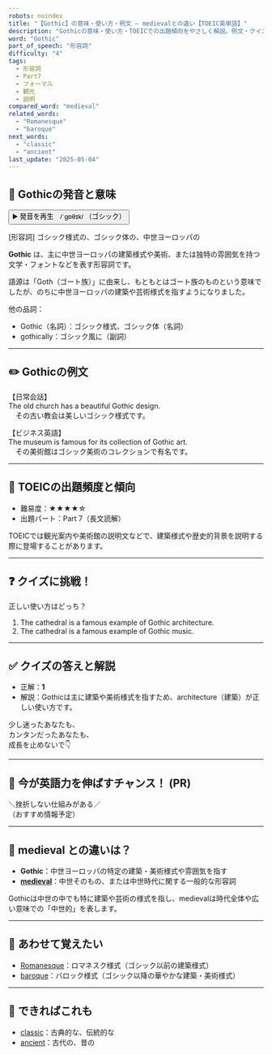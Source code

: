 ```yaml
---
robots: noindex
title: "【Gothic】の意味・使い方・例文 ― medievalとの違い【TOEIC英単語】"
description: "Gothicの意味・使い方・TOEICでの出題傾向をやさしく解説。例文・クイズ付きでmedievalとの違いもわかりやすく学べます。"
word: "Gothic"
part_of_speech: "形容詞"
difficulty: "4"
tags:
  - 形容詞
  - Part7
  - フォーマル
  - 観光
  - 説明
compared_word: "medieval"
related_words:
  - "Romanesque"
  - "baroque"
next_words:
  - "classic"
  - "ancient"
last_update: "2025-05-04"
---
```


## 🔰 Gothicの発音と意味

<button class="play-audio" onclick="playTTS('Gothic')">
  <span class="play-audio-main">
    ▶️ 発音を再生　/ˈɡɒθɪk/
  </span>
  <span class="play-audio-sub">
    （ゴシック）
  </span>
</button>

[形容詞] ゴシック様式の、ゴシック体の、中世ヨーロッパの

**Gothic** は、主に中世ヨーロッパの建築様式や美術、または独特の雰囲気を持つ文学・フォントなどを表す形容詞です。

語源は「Goth（ゴート族）」に由来し、もともとはゴート族のものという意味でしたが、のちに中世ヨーロッパの建築や芸術様式を指すようになりました。

他の品詞：  
- Gothic（名詞）：ゴシック様式、ゴシック体（名詞）
- gothically：ゴシック風に（副詞）

---

## ✏️ Gothicの例文

【日常会話】  
The old church has a beautiful Gothic design.  
　その古い教会は美しいゴシック様式です。

【ビジネス英語】  
The museum is famous for its collection of Gothic art.  
　その美術館はゴシック美術のコレクションで有名です。

---

## 🎯 TOEICの出題頻度と傾向

- 難易度：★★★★☆
- 出題パート：Part 7（長文読解）

TOEICでは観光案内や美術館の説明文などで、建築様式や歴史的背景を説明する際に登場することがあります。

---

## ❓ クイズに挑戦！

正しい使い方はどっち？

1. The cathedral is a famous example of Gothic architecture.  
2. The cathedral is a famous example of Gothic music.

---

## ✅ クイズの答えと解説

- 正解：**1**
- 解説：Gothicは主に建築や美術様式を指すため、architecture（建築）が正しい使い方です。

少し迷ったあなたも、  
カンタンだったあなたも、  
成長を止めないで👇️

---

## 🚀 今が英語力を伸ばすチャンス！ (PR)

<div class="info-center">
＼挫折しない仕組みがある／<br>  
（おすすめ情報予定）
</div>

---

## 🤔  medieval との違いは？

- **Gothic**：中世ヨーロッパの特定の建築・美術様式や雰囲気を指す
- **[medieval](/word/medieval/)**：中世そのもの、または中世時代に関する一般的な形容詞

Gothicは中世の中でも特に建築や芸術の様式を指し、medievalは時代全体や広い意味での「中世的」を表します。

---

## 🧩 あわせて覚えたい

- [Romanesque](/Romanesque)：ロマネスク様式（ゴシック以前の建築様式）
- [baroque](/word/baroque/)：バロック様式（ゴシック以降の華やかな建築・美術様式）

---

## 📖 できればこれも

- [classic](/word/classic/)：古典的な、伝統的な
- [ancient](/word/ancient/)：古代の、昔の

<!-- cvid: aid22_bid35 -->
